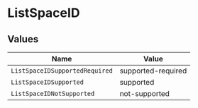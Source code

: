 # ListSpaceID


## Values

| Name                           | Value                          |
| ------------------------------ | ------------------------------ |
| `ListSpaceIDSupportedRequired` | supported-required             |
| `ListSpaceIDSupported`         | supported                      |
| `ListSpaceIDNotSupported`      | not-supported                  |